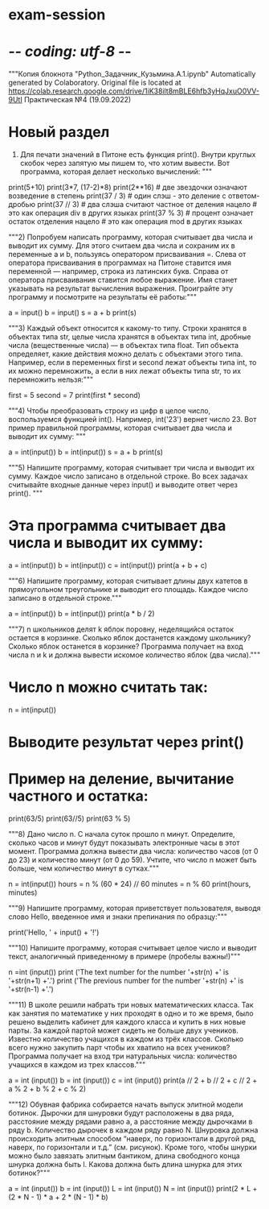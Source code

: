 # exam-session
# -*- coding: utf-8 -*-
"""Копия блокнота "Python_Задачник_Кузьмина.А.1.ipynb"
Automatically generated by Colaboratory.
Original file is located at
    https://colab.research.google.com/drive/1iK38ilt8mBLE6hfb3yHqJxuO0VV-9UtI
Практическая №4 (19.09.2022)
# Новый раздел
1) Для печати значений в Питоне есть функция print(). Внутри круглых скобок через запятую мы пишем то, что хотим вывести. Вот программа, которая делает несколько вычислений:
"""

print(5+10)
print(3*7, (17-2)*8)
print(2**16) # две звездочки означают возведение в степень
print(37 / 3) # один слэш - это деление с ответом-дробью
print(37 // 3) # два слэша считают частное от деления нацело
               # это как операция div в других языках
print(37 % 3) # процент означает остаток отделения нацело
              # это как операция mod в других языках

"""2) Попробуем написать программу, которая считывает два числа и выводит их сумму. Для этого считаем два числа и сохраним их в переменные a и b, пользуясь оператором присваивания =. Слева от оператора присваивания в программах на Питоне ставится имя переменной — например, строка из латинских букв. Справа от оператора присваивания ставится любое выражение. Имя станет указывать на результат вычисления выражения. Проиграйте эту программу и посмотрите на результаты её работы:"""

a = input()
b = input()
s = a + b
print(s)

"""3) Каждый объект относится к какому-то типу. Строки хранятся в объектах типа str, целые числа хранятся в объектах типа int, дробные числа (вещественные числа) — в объектах типа float. Тип объекта определяет, какие действия можно делать с объектами этого типа. Например, если в переменных first и second лежат объекты типа int, то их можно перемножить, а если в них лежат объекты типа str, то их перемножить нельзя:"""

first = 5
second = 7
print(first * second)

"""4) Чтобы преобразовать строку из цифр в целое число, воспользуемся функцией int(). Например, int('23') вернет число 23.
Вот пример правильной программы, которая считывает два числа и выводит их сумму:
"""

a = int(input())
b = int(input())
s = a + b
print(s)

"""5) Напишите программу, которая считывает три числа и выводит их сумму. Каждое число записано в отдельной строке.
Во всех задачах считывайте входные данные через input() и выводите ответ через print().
"""

# Эта программа считывает два числа и выводит их сумму:
a = int(input())
b = int(input())
c = int(input())
print(a + b + c)

"""6) Напишите программу, которая считывает длины двух катетов в прямоугольном треугольнике и выводит его площадь. Каждое число записано в отдельной строке."""

a = int(input())
b = int(input())
print(a * b / 2)

"""7) n школьников делят k яблок поровну, неделящийся остаток остается в корзинке. Сколько яблок достанется каждому школьнику? Сколько яблок останется в корзинке? Программа получает на вход числа n и k и должна вывести искомое количество яблок (два числа)."""

# Число n можно считать так:
n = int(input())
# Выводите результат через print()
# Пример на деление, вычитание частного и остатка:
print(63/5)
print(63//5)
print(63 % 5)

"""8) Дано число n. С начала суток прошло n минут. Определите, сколько часов и минут будут показывать электронные часы в этот момент. Программа должна вывести два числа: количество часов (от 0 до 23) и количество минут (от 0 до 59). Учтите, что число n может быть больше, чем количество минут в сутках."""

n = int(input())
hours = n % (60 * 24) // 60
minutes = n % 60
print(hours, minutes)

"""9) Напишите программу, которая приветствует пользователя, выводя слово Hello, введенное имя и знаки препинания по образцу:"""

print('Hello, ' + input() + '!')

"""10) Напишите программу, которая считывает целое число и выводит текст, аналогичный приведенному в примере (пробелы важны!)"""

n =int (input())
print ('The text number for the number '+str(n) +' is '+str(n+1) +'.')
print ('The previous number for the number '+str(n) +' is '+str(n-1) +'.')

"""11) В школе решили набрать три новых математических класса. Так как занятия по математике у них проходят в одно и то же время, было решено выделить кабинет для каждого класса и купить в них новые парты. За каждой партой может сидеть не больше двух учеников. Известно количество учащихся в каждом из трёх классов. Сколько всего нужно закупить парт чтобы их хватило на всех учеников? Программа получает на вход три натуральных числа: количество учащихся в каждом из трех классов."""

a = int (input())
b = int (input())
c = int (input())
print(a // 2 + b // 2 + c // 2 + a % 2 + b % 2 + c % 2)

"""12) Обувная фабрика собирается начать выпуск элитной модели ботинок. Дырочки для шнуровки будут расположены в два ряда, расстояние между рядами равно a, а расстояние между дырочками в ряду b. Количество дырочек в каждом ряду равно N. Шнуровка должна происходить элитным способом “наверх, по горизонтали в другой ряд, наверх, по горизонтали и т.д.” (см. рисунок). Кроме того, чтобы шнурки можно было завязать элитным бантиком, длина свободного конца шнурка должна быть l. Какова должна быть длина шнурка для этих ботинок?"""

a = int (input())
b = int (input())
L = int (input())
N = int (input())
print(2 * L + (2 * N - 1) * a + 2 * (N - 1) * b)
